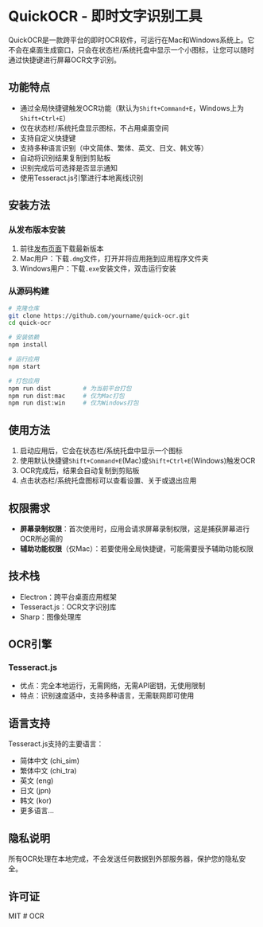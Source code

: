 # QuickOCR - 即时文字识别工具

QuickOCR是一款跨平台的即时OCR软件，可运行在Mac和Windows系统上。它不会在桌面生成窗口，只会在状态栏/系统托盘中显示一个小图标，让您可以随时通过快捷键进行屏幕OCR文字识别。

## 功能特点

- 通过全局快捷键触发OCR功能（默认为`Shift+Command+E`，Windows上为`Shift+Ctrl+E`）
- 仅在状态栏/系统托盘显示图标，不占用桌面空间
- 支持自定义快捷键
- 支持多种语言识别（中文简体、繁体、英文、日文、韩文等）
- 自动将识别结果复制到剪贴板
- 识别完成后可选择是否显示通知
- 使用Tesseract.js引擎进行本地离线识别

## 安装方法

### 从发布版本安装

1. 前往[发布页面](https://github.com/yourname/quick-ocr/releases)下载最新版本
2. Mac用户：下载`.dmg`文件，打开并将应用拖到应用程序文件夹
3. Windows用户：下载`.exe`安装文件，双击运行安装

### 从源码构建

```bash
# 克隆仓库
git clone https://github.com/yourname/quick-ocr.git
cd quick-ocr

# 安装依赖
npm install

# 运行应用
npm start

# 打包应用
npm run dist         # 为当前平台打包
npm run dist:mac     # 仅为Mac打包
npm run dist:win     # 仅为Windows打包
```

## 使用方法

1. 启动应用后，它会在状态栏/系统托盘中显示一个图标
2. 使用默认快捷键`Shift+Command+E`(Mac)或`Shift+Ctrl+E`(Windows)触发OCR
3. OCR完成后，结果会自动复制到剪贴板
4. 点击状态栏/系统托盘图标可以查看设置、关于或退出应用

## 权限需求

- **屏幕录制权限**：首次使用时，应用会请求屏幕录制权限，这是捕获屏幕进行OCR所必需的
- **辅助功能权限**（仅Mac）：若要使用全局快捷键，可能需要授予辅助功能权限

## 技术栈

- Electron：跨平台桌面应用框架
- Tesseract.js：OCR文字识别库
- Sharp：图像处理库

## OCR引擎

### Tesseract.js

- 优点：完全本地运行，无需网络，无需API密钥，无使用限制
- 特点：识别速度适中，支持多种语言，无需联网即可使用

## 语言支持

Tesseract.js支持的主要语言：
- 简体中文 (chi_sim)
- 繁体中文 (chi_tra)
- 英文 (eng)
- 日文 (jpn)
- 韩文 (kor)
- 更多语言...

## 隐私说明

所有OCR处理在本地完成，不会发送任何数据到外部服务器，保护您的隐私安全。

## 许可证

MIT # OCR
